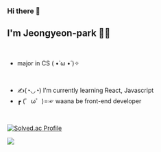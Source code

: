 ### Hi there 👋

## I'm Jeongyeon-park 👨‍🚀

</br>

- major in CS ( •̀ ω •́ )✧

</br>

- ✍(◔◡◔) I’m currently learning React, Javascript
- ┏ (゜ω゜)=☞ waana be front-end developer 

</br>




[![Solved.ac Profile](http://mazassumnida.wtf/api/v2/generate_badge?boj=6bfgw9)](https://solved.ac/6bfgw9/)

<img src="https://github-readme-stats.vercel.app/api?username=jeongyeon-park&&show_icons=true&title_color=ffffff&icon_color=bb2acf&text_color=daf7dc&bg_color=151515">


